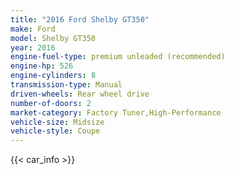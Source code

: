 ```yaml
---
title: "2016 Ford Shelby GT350"
make: Ford
model: Shelby GT350
year: 2016
engine-fuel-type: premium unleaded (recommended)
engine-hp: 526
engine-cylinders: 8
transmission-type: Manual
driven-wheels: Rear wheel drive
number-of-doors: 2
market-category: Factory Tuner,High-Performance
vehicle-size: Midsize
vehicle-style: Coupe
---
```


{{< car_info >}}
